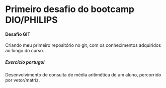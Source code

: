 # Primeiro desafio do bootcamp DIO/PHILIPS
#### Desafio GIT
Criando meu primeiro repositório no git, com os conhecimentos adquiridos ao longo do curso.
##### Exercício portugol
Desenvolvimento de consulta de média aritimética de um aluno, percorrido por vetor/matriz.